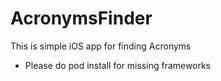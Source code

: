 # AcronymsFinder

This is simple iOS app for finding Acronyms

- Please do pod install for missing frameworks
